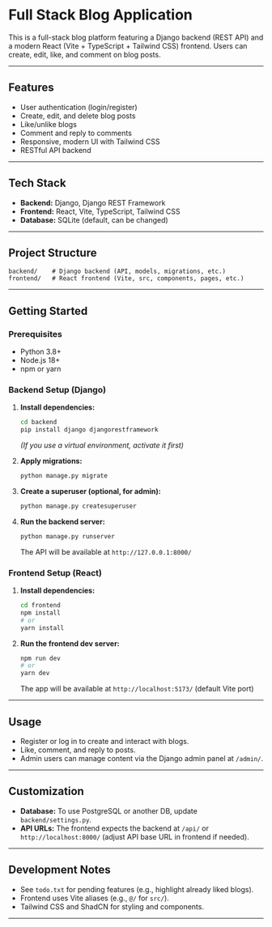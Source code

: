 # Full Stack Blog Application

This is a full-stack blog platform featuring a Django backend (REST API) and a modern React (Vite + TypeScript + Tailwind CSS) frontend. Users can create, edit, like, and comment on blog posts.

---

## Features

- User authentication (login/register)
- Create, edit, and delete blog posts
- Like/unlike blogs
- Comment and reply to comments
- Responsive, modern UI with Tailwind CSS
- RESTful API backend

---

## Tech Stack

- **Backend:** Django, Django REST Framework
- **Frontend:** React, Vite, TypeScript, Tailwind CSS
- **Database:** SQLite (default, can be changed)

---

## Project Structure

```
backend/    # Django backend (API, models, migrations, etc.)
frontend/   # React frontend (Vite, src, components, pages, etc.)
```

---

## Getting Started

### Prerequisites

- Python 3.8+
- Node.js 18+
- npm or yarn

### Backend Setup (Django)

1. **Install dependencies:**

   ```bash
   cd backend
   pip install django djangorestframework
   ```

   _(If you use a virtual environment, activate it first)_

2. **Apply migrations:**

   ```bash
   python manage.py migrate
   ```

3. **Create a superuser (optional, for admin):**

   ```bash
   python manage.py createsuperuser
   ```

4. **Run the backend server:**
   ```bash
   python manage.py runserver
   ```
   The API will be available at `http://127.0.0.1:8000/`

### Frontend Setup (React)

1. **Install dependencies:**

   ```bash
   cd frontend
   npm install
   # or
   yarn install
   ```

2. **Run the frontend dev server:**
   ```bash
   npm run dev
   # or
   yarn dev
   ```
   The app will be available at `http://localhost:5173/` (default Vite port)

---

## Usage

- Register or log in to create and interact with blogs.
- Like, comment, and reply to posts.
- Admin users can manage content via the Django admin panel at `/admin/`.

---

## Customization

- **Database:** To use PostgreSQL or another DB, update `backend/settings.py`.
- **API URLs:** The frontend expects the backend at `/api/` or `http://localhost:8000/` (adjust API base URL in frontend if needed).

---

## Development Notes

- See `todo.txt` for pending features (e.g., highlight already liked blogs).
- Frontend uses Vite aliases (e.g., `@/` for `src/`).
- Tailwind CSS and ShadCN for styling and components.

---
